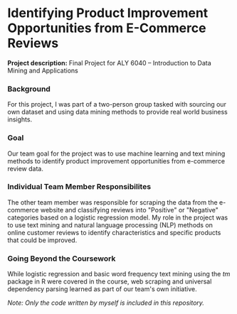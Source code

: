 # Identifying Product Improvement Opportunities from E-Commerce Reviews

**Project description:** Final Project for ALY 6040 – Introduction to Data Mining and Applications

### Background

For this project, I was part of a two-person group tasked with sourcing our own dataset and using data mining methods to provide real world business insights.

### Goal

Our team goal for the project was to use machine learning and text mining methods to identify product improvement opportunities from e-commerce review data.

### Individual Team Member Responsibilites

The other team member was responsible for scraping the data from the e-commerce website and classifying reviews into "Positive" or "Negative" categories based on a logistic regression model. My role in the project was to use text mining and natural language processing (NLP) methods on online customer reviews to identify characteristics and specific products that could be improved.

### Going Beyond the Coursework

While logistic regression and basic word frequency text mining using the *tm* package in R were covered in the course, web scraping and universal dependency parsing learned as part of our team's own initiative.

*Note: Only the code written by myself is included in this repository.*
